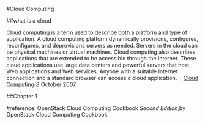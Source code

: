 #Cloud Computing

##what is a cloud
>
Cloud computing is a term used to describe both a platform and type of application. A cloud computing platform dynamically provisions, configures, reconfigures, and deprovisions servers as needed. Servers in the cloud can be physical machines or virtual machines.
Cloud computing also describes applications that are extended to be accessible through the Internet. These cloud applications use large data centers and powerful servers that host Web applications and Web services. Anyone with a suitable Internet connection and a standard browser can access a cloud application.
--[Cloud Computing](www.ibm.com/developerworks/websphere/zones/hipods/)(8 October 2007

##Chapter 1


#reference:
OpenStack Cloud Computing Cookbook *Second Edition*,by OpenStack Cloud Computing Cookbook
